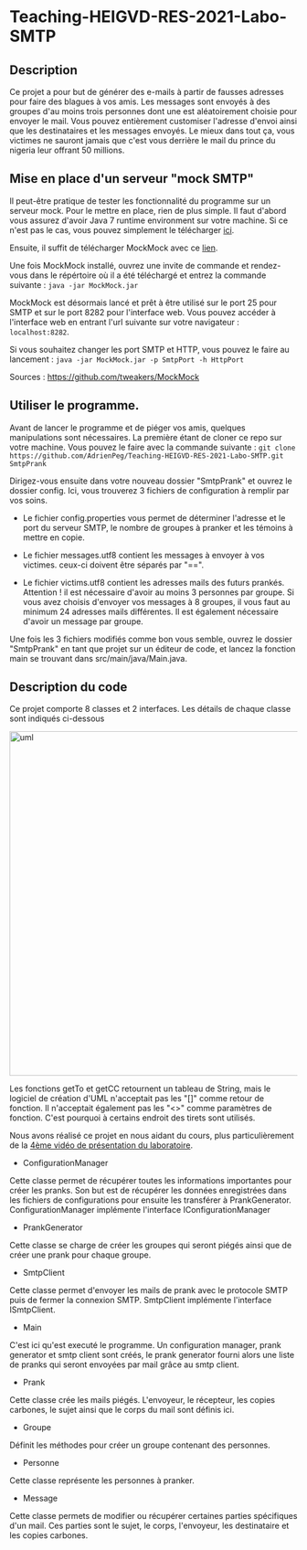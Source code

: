 # Teaching-HEIGVD-RES-2021-Labo-SMTP

## Description

Ce projet a pour but de générer des e-mails à partir de fausses adresses pour faire des blagues à vos amis. Les messages sont envoyés à des groupes d'au moins trois personnes dont une est aléatoirement choisie pour envoyer le mail.  Vous pouvez entièrement customiser l'adresse d'envoi ainsi que les destinataires et les messages envoyés. Le mieux dans tout ça, vous victimes ne sauront jamais que c'est vous derrière le mail du prince du nigeria leur offrant 50 millions. 


## Mise en place d'un serveur "mock SMTP"

Il peut-être pratique de tester les fonctionnalité du programme sur un serveur mock. Pour le mettre en place, rien de plus simple. Il faut d'abord vous assurez d'avoir Java 7 runtime environment sur votre machine. Si ce n'est pas le cas, vous pouvez simplement le télécharger [ici](http://www.oracle.com/technetwork/java/javase/downloads/java-se-jre-7-download-432155.html). 

Ensuite, il suffit de télécharger MockMock avec ce [lien](https://github.com/tweakers-dev/MockMock/blob/master/release/MockMock.jar?raw=true).

Une fois MockMock installé, ouvrez une invite de commande et rendez-vous dans le répértoire où il a été téléchargé et entrez la commande suivante : `java -jar MockMock.jar` 

MockMock est désormais lancé et prêt à être utilisé sur le port 25 pour SMTP et sur le port 8282 pour l'interface web. Vous pouvez accéder à l'interface web en entrant l'url suivante sur votre navigateur : `localhost:8282`. 

Si vous souhaitez changer les port SMTP et HTTP, vous pouvez le faire au lancement : `java -jar MockMock.jar -p SmtpPort -h HttpPort`

Sources : https://github.com/tweakers/MockMock

## Utiliser le programme.

Avant de lancer le programme et de piéger vos amis, quelques manipulations sont nécessaires. La première étant de cloner ce repo sur votre machine. Vous pouvez le faire avec la commande suivante : `git clone https://github.com/AdrienPeg/Teaching-HEIGVD-RES-2021-Labo-SMTP.git SmtpPrank`

Dirigez-vous ensuite dans votre nouveau dossier "SmtpPrank" et ouvrez le dossier config. Ici, vous trouverez 3 fichiers de configuration à remplir par vos soins.

- Le fichier config.properties vous permet de déterminer l'adresse et le port du serveur SMTP, le nombre de groupes à pranker et les témoins à mettre en copie.

- Le fichier messages.utf8 contient les messages à envoyer à vos victimes. ceux-ci doivent être séparés par "==".
- Le fichier victims.utf8 contient les adresses mails des futurs prankés. Attention ! il est nécessaire d'avoir au moins 3 personnes par groupe. Si vous avez choisis d'envoyer vos messages à 8 groupes, il vous faut au minimum 24 adresses mails différentes. Il est également nécessaire d'avoir un message par groupe.

Une fois les 3 fichiers modifiés comme bon vous semble, ouvrez le dossier "SmtpPrank" en tant que projet sur un éditeur de code, et lancez la fonction main se trouvant dans src/main/java/Main.java. 


## Description du code

Ce projet comporte 8 classes et 2 interfaces. Les détails de chaque classe sont indiqués ci-dessous

<img width="603" alt="uml" src="https://user-images.githubusercontent.com/59923079/116816253-75b67000-ab61-11eb-9af4-701742eb85db.png">

Les fonctions getTo et getCC retournent un tableau de String, mais le logiciel de création d'UML n'acceptait pas les "[]" comme retour de fonction. Il n'acceptait également pas les "<>" comme paramètres de fonction. C'est pourquoi à certains endroit des tirets sont utilisés.

Nous avons réalisé ce projet en nous aidant du cours, plus particulièrement de la [4ème vidéo de présentation du laboratoire](https://www.youtube.com/watch?v=OrSdRCt_6YQ). 

- ConfigurationManager 

Cette classe permet de récupérer toutes les informations importantes pour créer les pranks. Son but est de récupérer les données enregistrées dans les fichiers de configurations pour ensuite les transférer à PrankGenerator. ConfigurationManager implémente l'interface IConfigurationManager

- PrankGenerator

Cette classe se charge de créer les groupes qui seront piégés ainsi que de créer une prank pour chaque groupe.

- SmtpClient

Cette classe permet d'envoyer les mails de prank avec le protocole SMTP puis de fermer la connexion SMTP. SmtpClient implémente l'interface ISmtpClient.

- Main

C'est ici qu'est executé le programme. Un configuration manager, prank generator et smtp client sont créés, le prank generator fourni alors une liste de pranks qui seront envoyées par mail grâce au smtp client.

- Prank

Cette classe crée les mails piégés. L'envoyeur, le récepteur, les copies carbones, le sujet ainsi que le corps du mail sont définis ici.

- Groupe

Définit les méthodes pour créer un groupe contenant des personnes.

- Personne

Cette classe représente les personnes à pranker.

- Message     

Cette classe permets de modifier ou récupérer certaines parties spécifiques d'un mail. Ces parties sont le sujet, le corps, l'envoyeur, les destinataire et les copies carbones.
